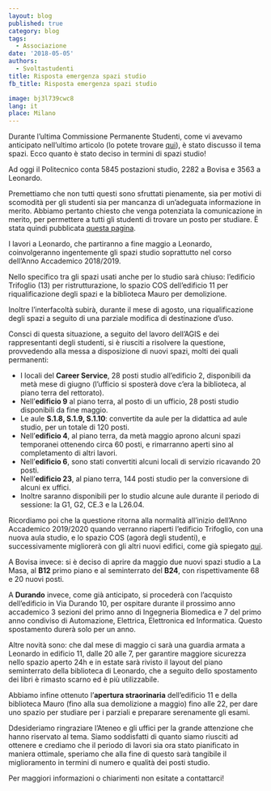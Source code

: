 ```yaml
---
layout: blog
published: true
category: blog
tags:
  - Associazione
date: '2018-05-05'
authors:
  - Svoltastudenti
title: Risposta emergenza spazi studio
fb_title: Risposta emergenza spazi studio

image: bj3l739cwc8
lang: it
place: Milano
---
```


Durante l’ultima Commissione Permanente Studenti, come vi avevamo anticipato nell’ultimo articolo (lo potete trovare [qui](https://www.svoltastudenti.it/it/spazi-studio-e-giunta-lapocalisse/)), è stato discusso il tema spazi. Ecco quanto è stato deciso in termini di spazi studio!

Ad oggi il Politecnico conta 5845 postazioni studio, 2282 a Bovisa e 3563 a Leonardo.

Premettiamo che non tutti questi sono sfruttati pienamente, sia per motivi di scomodità per gli studenti sia per mancanza di un’adeguata informazione in merito. Abbiamo pertanto chiesto che venga potenziata la comunicazione in merito, per permettere a tutti gli studenti di trovare un posto per studiare. È stata quindi pubblicata [questa pagina](https://www.polimi.it/servizi-e-opportunita/biblioteche-aule-e-spazi/spazi-studio-milano-leonardo/).

I lavori a Leonardo, che partiranno a fine maggio a Leonardo, coinvolgeranno ingentemente gli spazi studio soprattutto nel corso dell’Anno Accademico 2018/2019. 

Nello specifico tra gli spazi usati anche per lo studio sarà chiuso: l’edificio Trifoglio (13) per ristrutturazione, lo spazio COS dell’edificio 11 per riqualificazione degli spazi e la biblioteca Mauro per demolizione.

Inoltre l’interfacoltà subirà, durante il mese di agosto, una riqualificazione degli spazi a seguito di una parziale modifica di destinazione d’uso.

Consci di questa situazione, a seguito del lavoro dell’AGIS e dei rappresentanti degli studenti, si è riusciti a risolvere la questione, provvedendo alla messa a disposizione di nuovi spazi, molti dei quali permanenti:

*   I locali del **Career Service**, 28 posti studio all’edificio 2, disponibili da metà mese di giugno (l’ufficio si sposterà dove c’era la biblioteca, al piano terra del rettorato).
*   Nell’**edificio 9** al piano terra, al posto di un ufficio, 28 posti studio disponibili da fine maggio.
*   Le aule **S.1.8, S.1.9, S.1.10**: convertite da aule per la didattica ad aule studio, per un totale di 120 posti.
*   Nell’**edificio 4**, al piano terra, da metà maggio aprono alcuni spazi temporanei ottenendo circa 60 posti, e rimarranno aperti sino al completamento di altri lavori.
*   Nell’**edificio 6**, sono stati convertiti alcuni locali di servizio ricavando 20 posti.
*   Nell’**edificio 23**, al piano terra, 144 posti studio per la conversione di alcuni ex uffici.
*   Inoltre saranno disponibili per lo studio alcune aule durante il periodo di sessione: la G1, G2, CE.3 e la L26.04.

Ricordiamo poi che la questione ritorna alla normalità all’inizio dell’Anno Accademico 2019/2020 quando verranno riaperti l’edificio Trifoglio, con una nuova aula studio, e lo spazio COS (agorà degli studenti), e successivamente migliorerà con gli altri nuovi edifici, come già spiegato [qui](https://www.svoltastudenti.it/it/polimi-with-a-view-2020/).

A Bovisa invece: si è deciso di aprire da maggio due nuovi spazi studio a La Masa, al **B12** primo piano e al seminterrato del **B24**, con rispettivamente 68 e 20 nuovi posti.

A **Durando** invece, come già anticipato, si procederà con l’acquisto dell’edificio in Via Durando 10, per ospitare durante il prossimo anno accademico 3 sezioni del primo anno di Ingegneria Biomedica e 7 del primo anno condiviso di Automazione, Elettrica, Elettronica ed Informatica. Questo spostamento durerà solo per un anno.

Altre novità sono: che dal mese di maggio ci sarà una guardia armata a Leonardo in edificio 11, dalle 20 alle 7, per garantire maggiore sicurezza nello spazio aperto 24h e in estate sarà rivisto il layout del piano seminterrato della biblioteca di Leonardo, che a seguito dello spostamento dei libri è rimasto scarno ed è più utilizzabile.

Abbiamo infine ottenuto l’**apertura straorinaria** dell’edificio 11 e della biblioteca Mauro (fino alla sua demolizione a maggio) fino alle 22, per dare uno spazio per studiare per i parziali e preparare serenamente gli esami.

Ddesideriamo ringraziare l’Ateneo e gli uffici per la grande attenzione che hanno riservato al tema. Siamo soddisfatti di quanto siamo riusciti ad ottenere e crediamo che il periodo di lavori sia ora stato pianificato in maniera ottimale, speriamo che alla fine di questo sarà tangibile il miglioramento in termini di numero e qualità dei posti studio. 

Per maggiori informazioni o chiarimenti non esitate a contattarci!
